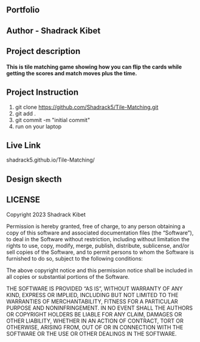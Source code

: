 ## Portfolio

## Author  -  Shadrack Kibet

## Project description

#### This is tile matching game showing how you can flip the cards while getting the scores and match moves plus the time.

## Project Instruction

1. git clone https://github.com/Shadrack5/Tile-Matching.git
2. git add .
3. git commit -m "initial commit"
4. run on your laptop

## Live Link

shadrack5.github.io/Tile-Matching/

## Design skecth


## LICENSE

Copyright 2023 Shadrack Kibet

Permission is hereby granted, free of charge, to any person obtaining a copy of this software and associated documentation files (the “Software”), to deal in the Software without restriction, including without limitation the rights to use, copy, modify, merge, publish, distribute, sublicense, and/or sell copies of the Software, and to permit persons to whom the Software is furnished to do so, subject to the following conditions:

The above copyright notice and this permission notice shall be included in all copies or substantial portions of the Software.

THE SOFTWARE IS PROVIDED “AS IS”, WITHOUT WARRANTY OF ANY KIND, EXPRESS OR IMPLIED, INCLUDING BUT NOT LIMITED TO THE WARRANTIES OF MERCHANTABILITY, FITNESS FOR A PARTICULAR PURPOSE AND NONINFRINGEMENT. IN NO EVENT SHALL THE AUTHORS OR COPYRIGHT HOLDERS BE LIABLE FOR ANY CLAIM, DAMAGES OR OTHER LIABILITY, WHETHER IN AN ACTION OF CONTRACT, TORT OR OTHERWISE, ARISING FROM, OUT OF OR IN CONNECTION WITH THE SOFTWARE OR THE USE OR OTHER DEALINGS IN THE SOFTWARE.